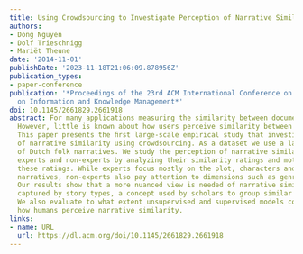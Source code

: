 ```yaml
---
title: Using Crowdsourcing to Investigate Perception of Narrative Similarity
authors:
- Dong Nguyen
- Dolf Trieschnigg
- Mariët Theune
date: '2014-11-01'
publishDate: '2023-11-18T21:06:09.878956Z'
publication_types:
- paper-conference
publication: '*Proceedings of the 23rd ACM International Conference on Conference
  on Information and Knowledge Management*'
doi: 10.1145/2661829.2661918
abstract: For many applications measuring the similarity between documents is essential.
  However, little is known about how users perceive similarity between documents.
  This paper presents the ﬁrst large-scale empirical study that investigates perception
  of narrative similarity using crowdsourcing. As a dataset we use a large collection
  of Dutch folk narratives. We study the perception of narrative similarity by both
  experts and non-experts by analyzing their similarity ratings and motivations for
  these ratings. While experts focus mostly on the plot, characters and themes of
  narratives, non-experts also pay attention to dimensions such as genre and style.
  Our results show that a more nuanced view is needed of narrative similarity than
  captured by story types, a concept used by scholars to group similar folk narratives.
  We also evaluate to what extent unsupervised and supervised models correspond with
  how humans perceive narrative similarity.
links:
- name: URL
  url: https://dl.acm.org/doi/10.1145/2661829.2661918
---
```


